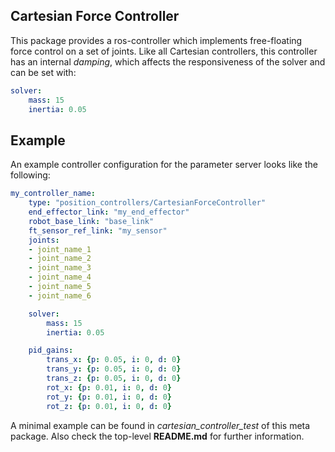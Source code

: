 ## Cartesian Force Controller ##

This package provides a ros-controller which implements free-floating force control on a set of joints.
Like all Cartesian controllers, this controller has an internal *damping*, which affects the responsiveness of the solver and can be set with:
```yaml
solver:
    mass: 15
    inertia: 0.05
```

## Example ##
An example controller configuration for the parameter server looks like the following:
```yaml
my_controller_name:
    type: "position_controllers/CartesianForceController"
    end_effector_link: "my_end_effector"
    robot_base_link: "base_link"
    ft_sensor_ref_link: "my_sensor"
    joints:
    - joint_name_1
    - joint_name_2
    - joint_name_3
    - joint_name_4
    - joint_name_5
    - joint_name_6

    solver:
        mass: 15
        inertia: 0.05

    pid_gains:
        trans_x: {p: 0.05, i: 0, d: 0}
        trans_y: {p: 0.05, i: 0, d: 0}
        trans_z: {p: 0.05, i: 0, d: 0}
        rot_x: {p: 0.01, i: 0, d: 0}
        rot_y: {p: 0.01, i: 0, d: 0}
        rot_z: {p: 0.01, i: 0, d: 0}
```
A minimal example can be found in *cartesian_controller_test* of this meta package.
Also check the top-level **README.md** for further information.
